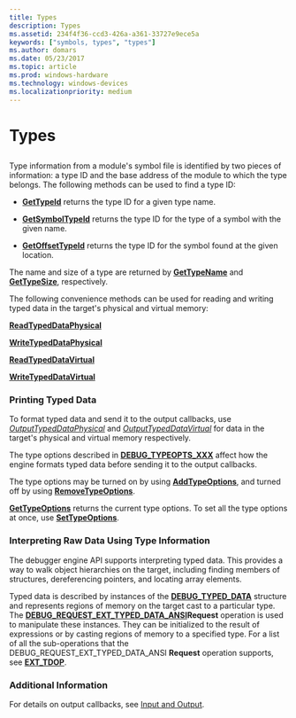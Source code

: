 ```yaml
---
title: Types
description: Types
ms.assetid: 234f4f36-ccd3-426a-a361-33727e9ece5a
keywords: ["symbols, types", "types"]
ms.author: domars
ms.date: 05/23/2017
ms.topic: article
ms.prod: windows-hardware
ms.technology: windows-devices
ms.localizationpriority: medium
---
```


# Types


## <span id="ddk_types_dbx"></span><span id="DDK_TYPES_DBX"></span>


Type information from a module's symbol file is identified by two pieces of information: a type ID and the base address of the module to which the type belongs. The following methods can be used to find a type ID:

-   [**GetTypeId**](https://msdn.microsoft.com/library/windows/hardware/ff549376) returns the type ID for a given type name.

-   [**GetSymbolTypeId**](https://msdn.microsoft.com/library/windows/hardware/ff549173) returns the type ID for the type of a symbol with the given name.

-   [**GetOffsetTypeId**](https://msdn.microsoft.com/library/windows/hardware/ff548062) returns the type ID for the symbol found at the given location.

The name and size of a type are returned by [**GetTypeName**](https://msdn.microsoft.com/library/windows/hardware/ff549408) and [**GetTypeSize**](https://msdn.microsoft.com/library/windows/hardware/ff549457), respectively.

The following convenience methods can be used for reading and writing typed data in the target's physical and virtual memory:

[**ReadTypedDataPhysical**](https://msdn.microsoft.com/library/windows/hardware/ff554344)

[**WriteTypedDataPhysical**](https://msdn.microsoft.com/library/windows/hardware/ff561463)

[**ReadTypedDataVirtual**](https://msdn.microsoft.com/library/windows/hardware/ff554345)

[**WriteTypedDataVirtual**](https://msdn.microsoft.com/library/windows/hardware/ff561466)

### <span id="printing_typed_data"></span><span id="PRINTING_TYPED_DATA"></span>Printing Typed Data

To format typed data and send it to the output callbacks, use [*OutputTypedDataPhysical*](https://msdn.microsoft.com/library/windows/hardware/ff553269) and [*OutputTypedDataVirtual*](https://msdn.microsoft.com/library/windows/hardware/ff553274) for data in the target's physical and virtual memory respectively.

The type options described in [**DEBUG\_TYPEOPTS\_XXX**](https://msdn.microsoft.com/library/windows/hardware/ff541712) affect how the engine formats typed data before sending it to the output callbacks.

The type options may be turned on by using [**AddTypeOptions**](https://msdn.microsoft.com/library/windows/hardware/ff537949), and turned off by using [**RemoveTypeOptions**](https://msdn.microsoft.com/library/windows/hardware/ff554551).

[**GetTypeOptions**](https://msdn.microsoft.com/library/windows/hardware/ff549428) returns the current type options. To set all the type options at once, use [**SetTypeOptions**](https://msdn.microsoft.com/library/windows/hardware/ff556874).

### <span id="interpreting_raw_data_using_type_information"></span><span id="INTERPRETING_RAW_DATA_USING_TYPE_INFORMATION"></span>Interpreting Raw Data Using Type Information

The debugger engine API supports interpreting typed data. This provides a way to walk object hierarchies on the target, including finding members of structures, dereferencing pointers, and locating array elements.

Typed data is described by instances of the [**DEBUG\_TYPED\_DATA**](https://msdn.microsoft.com/library/windows/hardware/ff541706) structure and represents regions of memory on the target cast to a particular type. The [**DEBUG\_REQUEST\_EXT\_TYPED\_DATA\_ANSI**](https://msdn.microsoft.com/library/windows/hardware/ff541547)**Request** operation is used to manipulate these instances. They can be initialized to the result of expressions or by casting regions of memory to a specified type. For a list of all the sub-operations that the DEBUG\_REQUEST\_EXT\_TYPED\_DATA\_ANSI **Request** operation supports, see [**EXT\_TDOP**](https://msdn.microsoft.com/library/windows/hardware/ff544529).

### <span id="additional_information"></span><span id="ADDITIONAL_INFORMATION"></span>Additional Information

For details on output callbacks, see [Input and Output](using-input-and-output.md).

 

 





